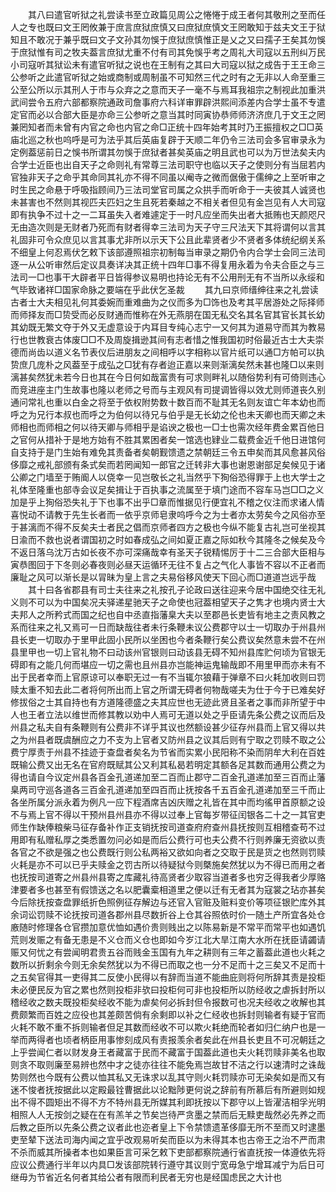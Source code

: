 <!-- { "loadSidebar": true } -->
　　其八曰遣官听狱之礼尝读书至立政篇见周公之惓惓于成王者何其敬刑之至而任人之专也既曰文王罔攸兼于庶言庶狱庶慎又曰庶狱庶慎文王罔敢知于兹夫文王于狱知且不敢况于兼乎既曰文子文孙其勿悞于庶狱庶慎惟正是乂之又曰孺子王矣其勿悞于庶狱惟有司之牧夫葢言庶狱尤重不付有司其免悞乎考之周礼大司寇以五刑纠万民小司寇听其狱讼未有遣官听狱之说也在王制有之其曰大司寇以狱之成告于王王命三公参听之此遣官听狱之始或商制或周制虽不可知然三代之时有之无非以人命至重三公至公所以示其刑人于市与众弃之之意而天子一毫不与焉耳我祖宗之制视此加重洪武间尝令五府六部都察院通政司詹事府六科详审罪辟洪熙间添差内合学士虽不专遣定官而必以合部大臣是亦命三公参听之意当其时同寅协恭师师济济庶几于文王之罔兼罔知者而未曾有内官之命也内官之命□正统十四年始考其时乃王振擅权之□□英庙北巡之秋也呜呼是可为法乎其后英庙复辟于天顺二年仍令三法司会多官审录永为定例葢惩前日之悞书所谓其勿悞于庶狱者甚矣英庙之明且武也可以为万世法矣夫内合学士近臣也出自天子之命则礼有常尊三法司职守也临以天子之使则分有当屈若内官独非天子之命乎其命同其礼亦不得不同虽以阉寺之微而倨傲于儒绅之上至听审之时生民之命悬于呼吸指顾间乃三法司堂官司属之众拱手而听命于一夫彼其人诚贤也未甚害也不然则其视匹夫匹妇之生且死若秦越之不相关者但见有金岂见有人大司寇即有执争不过十之一二耳虽失入者难遽定于一时凡应坐而失出者大抵贿也天颜咫尺无由造次则是无财者乃死而有财者得幸三法司为天子守三尺法天下其将谓何以言其礼固非可令众庶见以言其事尤非所以示天下公且此辈贤者少不贤者多体统纪纲关系不细皇上何忍焉伏乞敕下该部遵照祖宗初制每当审录之期仍令内合学士会同三法司逐一从公听审然后定议具奏详决其正统十四年□事不得复用永着为令夫合臣之与三法司一□也事干大辟者平日皆得参议易明也持论无有不公用刑无有不当所以永绥和气毕致诸祥□国家命脉之要端在乎此伏乞圣裁 
　　其九曰京师缙绅往来之礼尝读古者士大夫相见礼何其委婉而重难曲为之仪而多为□饰也及考其平居游处之际择师而师择友而□贽受而必反财通而惟称在外无燕朋在国无私交名其名官其官长其长幼其幼既无繁文夺于外又无虚意设于内耳目专纯心志宁一又何其为道易守而其为教易行也世教衰古体废□□不及周旋揖逊其间有志者惜之惟我国初时俗最近古士大夫崇德而尚齿以道义名节表仪后进朋友之间相呼以字相称以官片纸可以通□方帕可以执贽庶几庞朴之风葢至于成弘之□犹有存者迨正嘉以来则渐漓矣然未甚也隆□以来则漓甚矣然犹未若今日也其在今日何如哉富贵有可求则畔礼以随俗势利有可倚则违心而竞进座主门生故事也隆以老师之号而与主观风有司提调皆得以效尤则师道丧久别通问常礼也重以白金之将至于依权附势数十数百而不耻其无名则友谊亡年本幼也而呼之为兄行本叔也而呼之为伯何以待兄与伯乎是无长幼之伦也未天卿也而天卿之未师相也而师相之何以待天卿与师相乎是谄谀之极也一□士也需次经年费金累百他日之官何从措补于是地方始有不胜其累困者矣一馆选也肄业二载费金近千他日进馆何自支持于是门生始有难免其责备者矣朝觐馈遗之禁朝廷三令五申矣而其风愈甚风俗侈靡之戒礼部颁有条式矣而若罔闻知一郎官之迁转非大事也谢恩谢部足矣候见于诸公卿之门墙至于贿阍人以侥幸一见岂敬长之礼当然乎下狥俗恐得罪于上也大学士之礼体至隆重也部寺会议足矣揖让于百执事之流属至于填门途而不容车马岂□□之义加是乎上狥俗恐失礼于下也事不出乎□章而惟据见行便宜礼不稽之仪注而求诸人情喜悦动不请教于先生长者而一依乎京师皂隶呜呼今之为士者亦太劳矣今之风俗亦至于甚漓而不得不反矣夫士者民之倡而京师者四方之极也今纵不能复古礼岂可坐视其日渝而不救也说者谓国初之时如春成弘之间如夏正嘉之际如秋今其隆冬之候矣及今不返日落乌沈万古如长夜不亦可深痛哉幸有圣天子锐精惕厉于十二三合部大臣相与寅恭图回于下冬则必春夜则必昼天运循环无往不复占之气化人事皆不容以不正者而廉耻之风可以渐长是以冐昧为皇上言之夫易俗移风使天下回心而□道道岂远乎哉 
　　其十曰各省郡县有司士夫往来之礼按孔子论政曰送往迎来今居中国绝交往无礼义则不可以为中国矣况夫驿递星驰天子之命使也冠葢相望天子之隽才也境内贤士大夫邦人之所矜式而国之纪也自中丞直指藩臬大夫以至郡邑长吏皆有地主之责风教之系而往来之礼又焉可一日而缺哉往者未行条鞭未议公费郡守以士一切取办于州县州县长吏一切取办于里甲此固小民所以坐困也今者条鞭行矣公费议矣然意未尝不在州县里甲也一切上官礼物不曰动该州官银则曰动该县无碍不知州县库贮何顷为官银无碍即有之能几何而堪应一切之需也且州县亦岂能神运鬼输哉即不用里甲而亦未有不出于民者幸而上官原谅可以奉职无过一有不当辄尔狼藉于弹章不曰火耗加收则曰罚赎太重不知去此二者将何所出而上官之所谓无碍者何物哉嗟夫为仕于今于已难矣好修拔俗之士其自持也有方道隆德盛之夫其应世也无迹此贤且圣者之事而非所望于中人也王者立法以维世而修其教以劝中人焉可无道以处之乎臣请先条公费之议而后及州县之私夫自有条鞭则有公费非不详乎其议也然额设甚少征存州县而上官又得以共之为州县者既虞酬应之力不支为上官者又防州县之议其后则有宁取之罚赎不取之公费宁厚责于州县不挂迹于查盘者矣名为节省而实累小民阳称不染而阴牟大利在百姓既输公费又出无名在官府既赋其公又利其私曷若明定其额各足其数而通用公费之为得也请自今议定州县各百金孔道递加至二百而止郡守二百金孔道递加至三百而止藩臬两司守巡各道各三百金孔道递加至四百而止抚按各千五百金孔道递加至三千而止各坐所属分派永着为例凡一应下程酒席吉凶庆赠之礼皆在其中而均徭甲首原额之设不与焉上官不得以干预州县州县亦不得以过奉上官每岁带征闰银各二十之一其官吏师生作缺俸粮柴马征存备补作正支销抚按司道查府府查州县抚按则互相稽查苟不过用即有私赠私厚之类悉置勿问必如是而后公费行可也夫公费不行则养廉无资欲以责各官之不欲是强之也公费既行则公私两裕又欲如向者之交取于民是货之也然则罚赎火耗是亦不可以已乎夫赎金之罚古所以待疑狱今则槩施矣然犹以为不得已而用之者也抚按司道寄之州县州县寄之库藏礼待高贤者少取容当道者多也穷乏得我者少厚赂津要者多也甚至有假馈送之名以肥囊槖相道里之便以迁有无者其为寇裳之玷亦甚矣今后除抚按查盘罪纸折色照例征存解边与还官入官赃及赃料变价等项征银贮库外其余词讼罚赎不论抚按司道各郡州县尽数折谷上仓其谷照依时价一随土产所宜各处仓廒随时修理各仓官攒加意优恤如遇价贵则贱出之以陈易新是不常平而常平也如遇饥荒则发赈之有备无患是不义仓而义仓也即如今岁江北大旱江南大水所在抚臣请蠲请赈又何忧之有尝闻明君贵五谷而贱金玉国有九年之耕则有三年之蓄葢此道也火耗之数所以折剩余今则无余矣然犹以为不得已而取之也一分不足而十之三矣又不足而十之五矣官得其一吏得其二反使小民得以有辞而当道不能曲庇则将何所辞其责是投柜未必便民反为官之累也然则投柜非欤曰投柜何可非也投柜所以防经收之虐拆封所以稽经收之数夫既投柜矣经收不能为虐矣何必拆封但令报数可也况夫经收之收解也其费颇繁而百姓之应役也其差颇苦倘有余剩即以补之仁经收也拆封则输者有疑于官而火耗不敢不重不拆则输者但足其数而经收不可以欺火耗绝而轮者如归仁纳户也是一举而两得者也顷者柄臣用事惨刻成风有责报羡余者矣此在州县长吏且不可况朝廷之上乎尝闻仁者以财发身王者藏富于民而不藏富于国葢此道也夫火耗罚赎非美名也取则贪不取则廉至易辨也然中才之徒亦往往不能免焉岂故甘不洁之行以速清时之诛哉势则然也今既有公费以恤其私又无诛求以乱其守则火耗罚赎亦可无染矣如是而又有迷不悛者抚按据此以定殿最铨曹据此以论黜陟更何说之辞前有所慕后有所避则如规出不得不圆矩出不得不方不特州县无所媒其利即抚按以下郡守以上皆濯洁相孚光明相照人人无按剑之疑在在有羔羊之节矣岂待严贪墨之禁而后无黩吏哉然必先养之而后教之臣所以先条公费之议者此也迩者皇上下令禁馈遗革侈靡无所不至而又时逮墨吏至辇下送法司海内闻之宜乎改观易听矣而臣以为未得其本也古帝王之治不严而肃不杀而威其所操者本也如果臣言可采乞敕下吏部都察院通行省直抚按一体遵依先将应议公费通行半年以内具□发该部院转行遵守其议则宁宽毋急宁增耳减宁为后日可继毋为节省近名何者其给公者有限而利民者无穷也是经国虑民之大计也 
